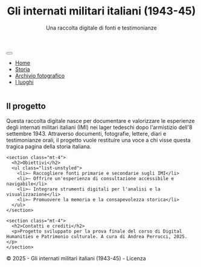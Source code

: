 <!DOCTYPE html>
<html lang="it">
<head>
  <meta charset="UTF-8">
  <meta name="viewport" content="width=device-width, initial-scale=1.0">

  <meta name="DC.title" content="Gli internati militari italiani (1943-45)">
  <meta name="DC.creator" content="[Andrea Perrucci]">
  <meta name="DC.subject" content="Internati militari italiani, Seconda guerra mondiale, Lager, prigionia">
  <meta name="DC.description" content="Una raccolta digitale di testimonianze e documenti sugli internati militari italiani nei lager tedeschi, 1943-1945.">
  <meta name="DC.language" content="it">
  <meta name="DC.date" content="2025-05-15">
  <meta name="DC.rights" content="CC BY-SA 4.0">

  <link href="https://cdn.jsdelivr.net/npm/bootstrap@5.3.0/dist/css/bootstrap.min.css" rel="stylesheet">
  <link rel="stylesheet" href="css/stile.css">

  <!-- Slider CSS -->
  <style>
    #hero-slider {
      position: relative;
      height: 70vh;
      overflow: hidden;
    }

    #hero-slider .slide {
      position: absolute;
      top: 0; left: 0;
      width: 100%;
      height: 100%;
      background-size: cover;
      background-position: center;
      opacity: 0;
      transition: opacity 1s ease-in-out;
    }

    #hero-slider .slide.active {
      opacity: 1;
      z-index: 1;
    }
  </style>
</head>
<body>
  <header class="bg-dark text-white py-4">
    <div class="container">
      <h1 class="mb-0">Gli internati militari italiani (1943-45)</h1>
      <p class="lead">Una raccolta digitale di fonti e testimonianze</p>
    </div>
  </header>

  <nav class="navbar navbar-expand-lg navbar-light bg-light">
    <div class="container">
      <button class="navbar-toggler" type="button" data-bs-toggle="collapse" data-bs-target="#navbarNav">
        <span class="navbar-toggler-icon"></span>
      </button>
      <div class="collapse navbar-collapse" id="navbarNav">
        <ul class="navbar-nav">
          <li class="nav-item"><a class="nav-link active" href="index.html">Home</a></li>
          <li class="nav-item"><a class="nav-link" href="storia.html">Storia</a></li>
          <li class="nav-item"><a class="nav-link" href="Archivio_fotografico.html">Archivio fotografico</a></li>
          <li class="nav-item"><a class="nav-link" href="Luoghi.html">I luoghi</a></li>
        </ul>
      </div>
    </div>
  </nav>

  <!-- Slider tipo "sito-da-riprodurre" -->
  <div id="hero-slider">
    <div class="slide active" style="background-image: url('https://www.ns-zwangsarbeit.de/fileadmin/dateien/imi/Transport/10_Sept_43_Ital_Internierte_treffen_im_Lager_ein.jpg');"></div>
    <div class="slide" style="background-image: url('https://www.ns-zwangsarbeit.de/fileadmin/_processed_/7/7/csm_Zwangsarbeit_der_Soldaten_fuer_den_Krieg_9a0c4af102.jpg');"></div>
    <div class="slide" style="background-image: url('/fileadmin/_processed_/e/e/csm_Transport_in_dt_Kriegsgefangenenlager_92411db899.jpg);"></div>

  <main class="container my-5">
    <section>
      <h2>Il progetto</h2>
      <p>Questa raccolta digitale nasce per documentare e valorizzare le esperienze degli internati militari italiani (IMI) nei lager tedeschi dopo l'armistizio dell'8 settembre 1943. Attraverso documenti, fotografie, lettere, diari e testimonianze orali, il progetto vuole restituire una voce a chi visse questa tragica pagina della storia italiana.</p>
    </section>

    <section class="mt-4">
      <h2>Obiettivi</h2>
      <ul class="list-unstyled">
        <li>– Raccogliere fonti primarie e secondarie sugli IMI</li>
        <li>– Offrire un'esperienza di consultazione accessibile e navigabile</li>
        <li>– Integrare strumenti digitali per l'analisi e la visualizzazione</li>
        <li>– Promuovere la memoria e la consapevolezza storica</li>
      </ul>
    </section>

    <section class="mt-4">
      <h2>Contatti e crediti</h2>
      <p>Progetto sviluppato per la prova finale del corso di Digital Humanities e Patrimonio culturale. A cura di Andrea Perrucci, 2025.</p>
    </section>
  </main>

  <footer class="bg-light text-center py-3">
    <p class="mb-0">&copy; 2025 - Gli internati militari italiani (1943-45) - Licenza</p>
  </footer>

  <!-- Slider script -->
  <script>
    const slides = document.querySelectorAll('#hero-slider .slide');
    let currentSlide = 0;

    setInterval(() => {
      slides[currentSlide].classList.remove('active');
      currentSlide = (currentSlide + 1) % slides.length;
      slides[currentSlide].classList.add('active');
    }, 5000);
  </script>

  <script src="https://cdn.jsdelivr.net/npm/bootstrap@5.3.0/dist/js/bootstrap.bundle.min.js"></script>
</body>
</html>
